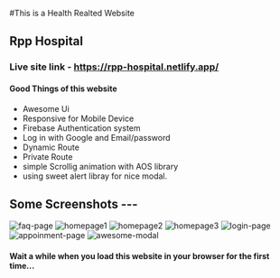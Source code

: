 #This is a Health Realted Website 
## Rpp Hospital

### Live site link - https://rpp-hospital.netlify.app/

#### Good Things of this website
- Awesome Ui
- Responsive for Mobile Device
- Firebase Authentication system 
- Log in with Google and Email/password
- Dynamic Route
- Private Route
- simple Scrollig animation with AOS library
- using sweet alert libray for nice modal.

## Some Screenshots ---

<img src="https://i.ibb.co/ScQL140/faq-page.png" alt="faq-page" border="0">
<img src="https://i.ibb.co/fYMwh75/homepage1.png" alt="homepage1" border="0">
<img src="https://i.ibb.co/NY1z0nq/homepage2.png" alt="homepage2" border="0">
<img src="https://i.ibb.co/BKgqSmP/homepage3.png" alt="homepage3" border="0">
<img src="https://i.ibb.co/tM7GVGG/login-page.png" alt="login-page" border="0">
<img src="https://i.ibb.co/gz9Z1Nf/appoinment-page.png" alt="appoinment-page" border="0">
<img src="https://i.ibb.co/28pgVjd/awesome-modal.png" alt="awesome-modal" border="0">

#### Wait a while when you load this website in your browser for the first time...

